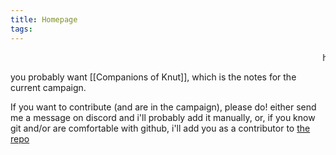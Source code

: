 ```yaml
---
title: Homepage
tags:
---
```


<marquee>hi welcome to my web page</marquee>

you probably want [[Companions of Knut]], which is the notes for the current campaign.

If you want to contribute (and are in the campaign), please do! either send me a message on discord and i'll probably add it manually, or, if you know git and/or are comfortable with github, i'll add you as a contributor to [the repo](https://github.com/biglizards/SoF-Notes)

